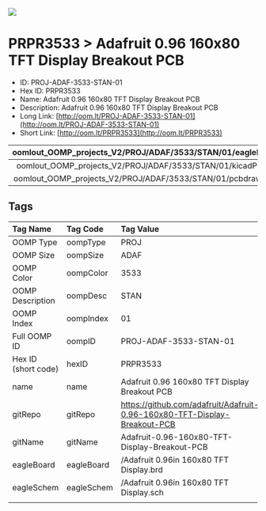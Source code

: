 


  
![][im]
# PRPR3533 > Adafruit 0.96 160x80 TFT Display Breakout PCB

- ID: PROJ-ADAF-3533-STAN-01
- Hex ID: PRPR3533
- Name: Adafruit 0.96 160x80 TFT Display Breakout PCB
- Description: Adafruit 0.96 160x80 TFT Display Breakout PCB
- Long Link: [http://oom.lt/PROJ-ADAF-3533-STAN-01](http://oom.lt/PROJ-ADAF-3533-STAN-01)
- Short Link: [http://oom.lt/PRPR3533](http://oom.lt/PRPR3533)
  

|oomlout_OOMP_projects_V2/PROJ/ADAF/3533/STAN/01/eagleImage.png|oomlout_OOMP_projects_V2/PROJ/ADAF/3533/STAN/01/eagleSchemImage.png|oomlout_OOMP_projects_V2/PROJ/ADAF/3533/STAN/01/kicadPcb3dFront.png|oomlout_OOMP_projects_V2/PROJ/ADAF/3533/STAN/01/kicadPcb3dBack.png|
| :---: | :---: | :---: | :---: |
|oomlout_OOMP_projects_V2/PROJ/ADAF/3533/STAN/01/kicadPcb3d.png|oomlout_OOMP_projects_V2/PROJ/ADAF/3533/STAN/01/bomBack.png|oomlout_OOMP_projects_V2/PROJ/ADAF/3533/STAN/01/bomFront.png|oomlout_OOMP_projects_V2/PROJ/ADAF/3533/STAN/01/pcbdraw.svg|
|oomlout_OOMP_projects_V2/PROJ/ADAF/3533/STAN/01/pcbdrawBack.svg||||

## Tags
  

|Tag Name|Tag Code|Tag Value|
| :--- | :--- | :--- |
|OOMP Type|oompType|PROJ|
|OOMP Size|oompSize|ADAF|
|OOMP Color|oompColor|3533|
|OOMP Description|oompDesc|STAN|
|OOMP Index|oompIndex|01|
|Full OOMP ID|oompID|PROJ-ADAF-3533-STAN-01|
|Hex ID (short code)|hexID|PRPR3533|
|name|name|Adafruit 0.96 160x80 TFT Display Breakout PCB|
|gitRepo|gitRepo|https://github.com/adafruit/Adafruit-0.96-160x80-TFT-Display-Breakout-PCB|
|gitName|gitName|Adafruit-0.96-160x80-TFT-Display-Breakout-PCB|
|eagleBoard|eagleBoard|/Adafruit 0.96in 160x80 TFT Display.brd|
|eagleSchem|eagleSchem|/Adafruit 0.96in 160x80 TFT Display.sch|
||||



[im]: PROJ/ADAF/3533/STAN/01/kicadPcb3d_450.png

